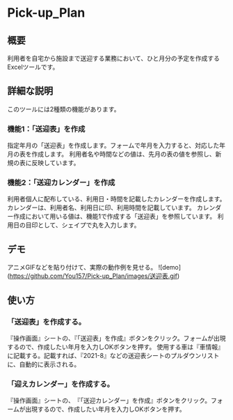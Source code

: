 # Pick-up_Plan


## 概要
利用者を自宅から施設まで送迎する業務において、ひと月分の予定を作成するExcelツールです。

## 詳細な説明
このツールには2種類の機能があります。
### 機能1：「送迎表」を作成
指定年月の「送迎表」を作成します。フォームで年月を入力すると、対応した年月の表を作成します。
利用者名や時間などの値は、先月の表の値を参照し、新規の表に反映しています。

### 機能2：「送迎カレンダー」を作成
利用者個人に配布している、利用日・時間を記載したカレンダーを作成します。
カレンダーは、利用者名、利用日に印、利用時間を記載しています。
カレンダー作成において用いる値は、機能1で作成する「送迎表」を参照しています。
利用日の目印として、シェイプで丸を入力します。

## デモ
アニメGIFなどを貼り付けて、実際の動作例を見せる。
![demo]
(https://github.com/You157/Pick-up_Plan/images/送迎表.gif)

## 使い方
### 「送迎表」を作成する。
『操作画面』シートの、『「送迎表」を作成』ボタンをクリック。フォームが出現するので、作成したい年月を入力しOKボタンを押す。
使用する車は『車情報』に記載する。記載すれば、『2021-8』などの送迎表シートのプルダウンリストに、自動的に表示される。
### 「迎えカレンダー」を作成する。
『操作画面』シートの、　『「送迎カレンダー」を作成』ボタンをクリック。フォームが出現するので、作成したい年月を入力しOKボタンを押す。

